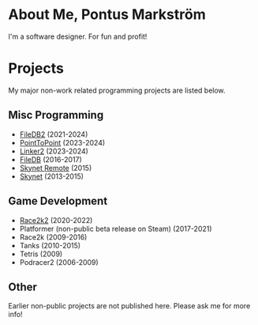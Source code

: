 # About Me, Pontus Markström

I'm a software designer. For fun and profit!

# Projects

My major non-work related programming projects are listed below.

## Misc Programming
* [FileDB2](https://github.com/ponmar/filedb2) (2021-2024)
* [PointToPoint](https://github.com/ponmar/pointtopoint) (2023-2024)
* [Linker2](https://github.com/ponmar/linker2) (2023-2024)
* [FileDB](https://github.com/ponmar/filedb) (2016-2017)
* [Skynet Remote](https://github.com/ponmar/skynetremote) (2015)
* [Skynet](https://github.com/ponmar/projects/blob/main/projects/skynet/skynet.md) (2013-2015)

## Game Development
* [Race2k2](https://drive.google.com/drive/folders/1xs8oNkufM9pY0HBzyRL5-QLYBrGgvlLj) (2020-2022)
* Platformer (non-public beta release on Steam) (2017-2021)
* Race2k (2009-2016)
* Tanks (2010-2015)
* Tetris (2009)
* Podracer2 (2006-2009)

## Other
Earlier non-public projects are not published here. Please ask me for more info!
